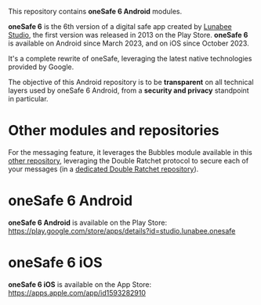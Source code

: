 This repository contains **oneSafe 6 Android** modules.

**oneSafe 6** is the 6th version of a digital safe app created by [Lunabee Studio](https://www.lunabee.studio/), the first version was released in 2013 on the Play Store. 
**oneSafe 6** is available on Android since March 2023, and on iOS since October 2023.

It's a complete rewrite of oneSafe, leveraging the latest native technologies provided by Google.

The objective of this Android repository is to be **transparent** on all technical layers used by oneSafe 6 Android, from a **security and privacy** standpoint in particular.

# Other modules and repositories

For the messaging feature, it leverages the Bubbles module available in this [other repository](https://github.com/LunabeeStudio/oneSafe_Bubbles_KMP/), leveraging the Double Ratchet protocol to secure each of your messages (in a [dedicated Double Ratchet repository](https://github.com/LunabeeStudio/Double_Ratchet_KMP)).

# oneSafe 6 Android

**oneSafe 6 Android** is available on the Play Store: https://play.google.com/store/apps/details?id=studio.lunabee.onesafe

# oneSafe 6 iOS

**oneSafe 6 iOS** is available on the App Store: https://apps.apple.com/app/id1593282910
